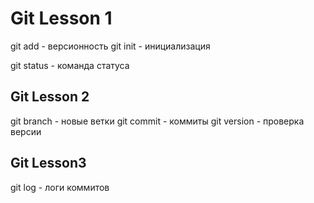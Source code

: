 # Git Lesson 1
git add - версионность 
git init - инициализация

git status - команда статуса
## Git Lesson 2 
git branch - новые ветки
git commit - коммиты
git version - проверка версии
## Git Lesson3
git log - логи коммитов